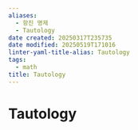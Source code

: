 ```yaml
---
aliases:
  - 항진 명제
  - Tautology
date created: 20250317T235735
date modified: 20250519T171016
linter-yaml-title-alias: Tautology
tags:
  - math
title: Tautology
---
```


# Tautology
